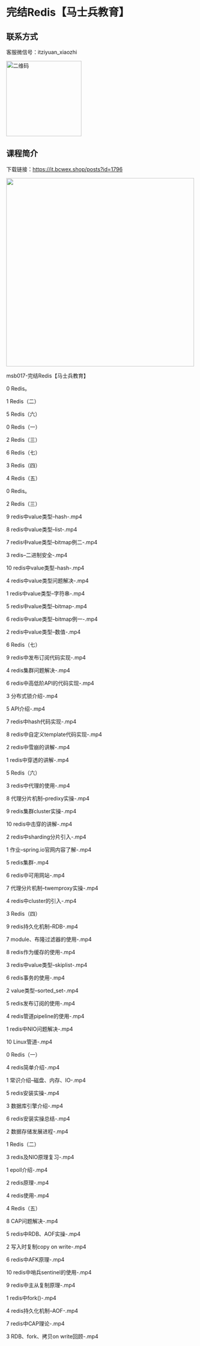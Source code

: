 # 完结Redis【马士兵教育】

## 联系方式

客服微信号：itziyuan_xiaozhi

<img src="https://ziyuanyun.oss-cn-guangzhou.aliyuncs.com/common/20240614073449/666b82192834a.jpg" width="200" height="200" alt="二维码">

## 课程简介

下载链接：https://it.bcwex.shop/posts?id=1796

<img src="https://ziyuanyun.oss-cn-guangzhou.aliyuncs.com/yun/20240515183536/66448ff85e1ba.jpg" width="500" alt="">

  msb017-完结Redis【马士兵教育】

 0 Redis。

 1 Redis（二）

 5 Redis（六）

 0 Redis（一）

 2 Redis（三）

 6 Redis（七）

 3 Redis（四）

 4 Redis（五）

 0 Redis。

 2 Redis（三）

 9 redis中value类型&#8211;hash-.mp4

 8 redis中value类型&#8211;list-.mp4

 7 redis中value类型&#8211;bitmap例二-.mp4

 3 redis&#8211;二进制安全-.mp4

 10 redis中value类型&#8211;hash-.mp4

 4 redis中value类型问题解决-.mp4

 1 redis中value类型&#8211;字符串-.mp4

 5 redis中value类型&#8211;bitmap-.mp4

 6 redis中value类型&#8211;bitmap例一-.mp4

 2 redis中value类型&#8211;数值-.mp4

 6 Redis（七）

 9 redis中发布订阅代码实现-.mp4

 4 redis集群问题解决-.mp4

 6 redis中高低阶API的代码实现-.mp4

 3 分布式锁介绍-.mp4

 5 API介绍-.mp4

 7 redis中hash代码实现-.mp4

 8 redis中自定义template代码实现-.mp4

 2 redis中雪崩的讲解-.mp4

 1 redis中穿透的讲解-.mp4

 5 Redis（六）

 3 redis中代理的使用-.mp4

 8 代理分片机制&#8211;predixy实操-.mp4

 9 redis集群cluster实操-.mp4

 10 redis中击穿的讲解-.mp4

 2 redis中sharding分片引入-.mp4

 1 作业&#8211;spring.io官网内容了解-.mp4

 5 redis集群-.mp4

 6 redis中可用网站-.mp4

 7 代理分片机制&#8211;twemproxy实操-.mp4

 4 redis中cluster的引入-.mp4

 3 Redis（四）

 9 redis持久化机制&#8211;RDB-.mp4

 7 module、布隆过滤器的使用-.mp4

 8 redis作为缓存的使用-.mp4

 3 redis中value类型&#8211;skiplist-.mp4

 6 redis事务的使用-.mp4

 2 value类型&#8211;sorted_set-.mp4

 5 redis发布订阅的使用-.mp4

 4 redis管道pipeline的使用-.mp4

 1 redis中NIO问题解决-.mp4

 10 Linux管道-.mp4

 0 Redis（一）

 4 redis简单介绍-.mp4

 1 常识介绍&#8211;磁盘、内存、IO-.mp4

 5 redis安装实操-.mp4

 3 数据库引擎介绍-.mp4

 6 redis安装实操总结-.mp4

 2 数据存储发展进程-.mp4

 1 Redis（二）

 3 redis及NIO原理复习-.mp4

 1 epoll介绍-.mp4

 2 redis原理-.mp4

 4 redis使用-.mp4

 4 Redis（五）

 8 CAP问题解决-.mp4

 5 redis中RDB、AOF实操-.mp4

 2 写入时复制copy on write-.mp4

 6 redis中AFK原理-.mp4

 10 redis中哨兵sentinel的使用-.mp4

 9 redis中主从复制原理-.mp4

 1 redis中fork()-.mp4

 4 redis持久化机制&#8211;AOF-.mp4

 7 redis中CAP理论-.mp4

 3 RDB、fork、拷贝on write回顾-.mp4

  